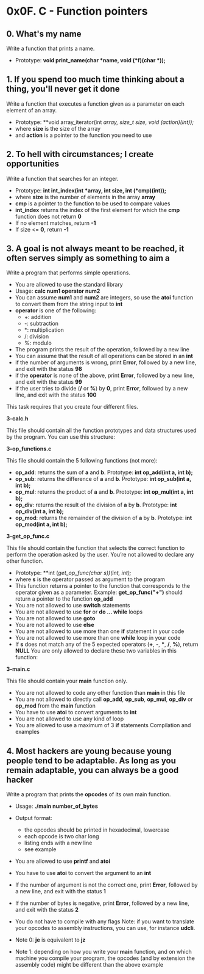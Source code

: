 # 0x0F. C - Function pointers


## 0. What's my name

Write a function that prints a name.

- Prototype: **void print_name(char \*name, void (\*f)(char \*));**


## 1. If you spend too much time thinking about a thing, you'll never get it done

Write a function that executes a function given as a parameter on each element of an array.

- Prototype: **void array_iterator(int *array, size_t size, void (*action)(int));**
- where **size** is the size of the array
- and **action** is a pointer to the function you need to use


## 2. To hell with circumstances; I create opportunities

Write a function that searches for an integer.

- Prototype: **int int_index(int \*array, int size, int (\*cmp)(int));**
- where **size** is the number of elements in the array **array**
- **cmp** is a pointer to the function to be used to compare values
- **int_index** returns the index of the first element for which the **cmp** function does not return **0**
- If no element matches, return **-1**
- If size <= **0**, return **-1**


## 3. A goal is not always meant to be reached, it often serves simply as something to aim a

Write a program that performs simple operations.

- You are allowed to use the standard library
- Usage: **calc num1 operator num2**
- You can assume **num1** and **num2** are integers, so use the **atoi** function to convert them from the string input to **int**
- **operator** is one of the following:
	- +: addition
	- -: subtraction
	- *: multiplication
	- /: division
	- %: modulo
- The program prints the result of the operation, followed by a new line
- You can assume that the result of all operations can be stored in an **int**
- if the number of arguments is wrong, print **Error**, followed by a new line, and exit with the status **98**
- if the **operator** is none of the above, print **Error**, followed by a new line, and exit with the status **99**
- if the user tries to divide (**/** or **%**) by **0**, print **Error**, followed by a new line, and exit with the status **100**

This task requires that you create four different files.

**3-calc.h**

This file should contain all the function prototypes and data structures used by the program. You can use this structure:

**3-op_functions.c**

This file should contain the 5 following functions (not more):

- **op_add**: returns the sum of **a** and **b**. Prototype: **int op_add(int a, int b);**
- **op_sub**: returns the difference of **a** and **b**. Prototype: **int op_sub(int a, int b);**
- **op_mul**: returns the product of **a** and **b**. Prototype: **int op_mul(int a, int b);**
- **op_div**: returns the result of the division of **a** by **b**. Prototype: **int op_div(int a, int b);**
- **op_mod**: returns the remainder of the division of **a** by **b**. Prototype: **int op_mod(int a, int b);**

**3-get_op_func.c**

This file should contain the function that selects the correct function to perform the operation asked by the user. You’re not allowed to declare any other function.

- Prototype: **int (*get_op_func(char *s))(int, int);**
- where **s** is the operator passed as argument to the program
- This function returns a pointer to the function that corresponds to the operator given as a parameter. Example: **get_op_func("+")** should return a pointer to the function **op_add**
- You are not allowed to use **switch** statements
- You are not allowed to use **for** or **do ... while** loops
- You are not allowed to use **goto**
- You are not allowed to use **else**
- You are not allowed to use more than one **if** statement in your code
- You are not allowed to use more than one **while** loop in your code
- If **s** does not match any of the 5 expected operators (**+**, **-**, **\***, **/**, **%**), return **NULL**
You are only allowed to declare these two variables in this function:

**3-main.c**

This file should contain your **main** function only.

- You are not allowed to code any other function than **main** in this file
- You are not allowed to directly call **op_add**, **op_sub**, **op_mul**, **op_div** or **op_mod** from the **main** function
- You have to use **atoi** to convert arguments to **int**
- You are not allowed to use any kind of loop
- You are allowed to use a maximum of 3 **if** statements
Compilation and examples


## 4. Most hackers are young because young people tend to be adaptable. As long as you remain adaptable, you can always be a good hacker

Write a program that prints the **opcodes** of its own main function.

- Usage: **./main number_of_bytes**
- Output format:
	- the opcodes should be printed in hexadecimal, lowercase
	- each opcode is two char long
	- listing ends with a new line
	- see example
- You are allowed to use **printf** and **atoi**
- You have to use **atoi** to convert the argument to an **int**
- If the number of argument is not the correct one, print **Error**, followed by a new line, and exit with the status **1**
- If the number of bytes is negative, print **Error**, followed by a new line, and exit with the status **2**
- You do not have to compile with any flags
Note: if you want to translate your opcodes to assembly instructions, you can use, for instance **udcli**.

- Note 0: **je** is equivalent to **jz**
- Note 1: depending on how you write your **main** function, and on which machine you compile your program, the opcodes (and by extension the assembly code) might be different than the above example

